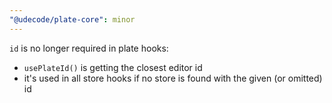 ```yaml
---
"@udecode/plate-core": minor
---
```


`id` is no longer required in plate hooks:
- `usePlateId()` is getting the closest editor id
- it's used in all store hooks if no store is found with the given (or omitted) id

